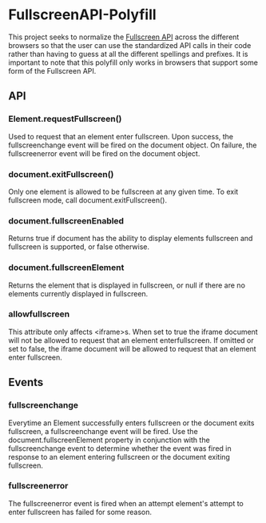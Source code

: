 <h1>FullscreenAPI-Polyfill</h1>
<p>This project seeks to normalize the <a href="https://fullscreen.spec.whatwg.org/">Fullscreen API</a> across the
	different browsers so that the user can use the	standardized API calls in their code rather than having to guess at
	all the different spellings and prefixes.  It is important to note that this polyfill only works in browsers that
	support some form of the Fullscreen API.</p>

<h2>API</h2>
<h3>Element.requestFullscreen()</h3>
<p>Used to request that an element enter fullscreen.  Upon success, the fullscreenchange event will be fired on the
	document object.  On failure, the fullscreenerror event will be fired on the document object.</p>

<h3>document.exitFullscreen()</h3>
<p>Only one element is allowed to be fullscreen at any given time.  To exit fullscreen mode, call
	document.exitFullscreen().</p>

<h3>document.fullscreenEnabled</h3>
<p>Returns true if document has the ability to display elements fullscreen and fullscreen is supported, or false
	otherwise.</p>

<h3>document.fullscreenElement</h3>
<p>Returns the element that is displayed in fullscreen, or null if there are no elements currently displayed in
	fullscreen.</p>

<h3>allowfullscreen</h3>
<p>This attribute only affects &lt;iframe&gt;s.  When set to true the iframe document will not be allowed to request
	that an element enterfullscreen.  If omitted or set to false, the iframe document will be allowed to request that an
	element enter fullscreen.</p>

<h2>Events</h2>
<h3>fullscreenchange</h3>
<p>Everytime an Element successfully enters fullscreen or the document exits fullscreen, a fullscreenchange event will
	be fired.  Use the document.fullscreenElement property in conjunction with the fullscreenchange event to determine
	whether the event was fired in response to an element entering fullscreen or the document exiting fullscreen.</p>

<h3>fullscreenerror</h3>
<p>The fullscreenerror event is fired when an attempt element's attempt to enter fullscreen has failed for some
	reason.</p>